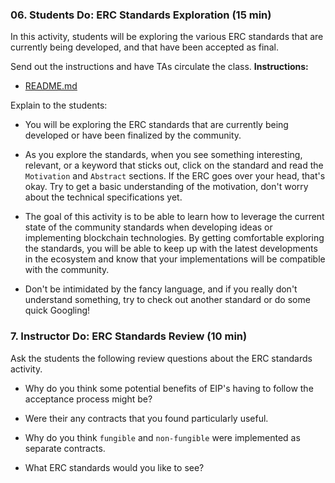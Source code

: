 ### 06. Students Do: ERC Standards Exploration (15 min)

In this activity, students will be exploring the various ERC standards that are currently being developed, and that have been accepted as final.

Send out the instructions and have TAs circulate the class.
**Instructions:**

* [README.md](Activities/06_Stu_ERC_Standards_Exploration/README.md)

Explain to the students:

* You will be exploring the ERC standards that are currently being developed or have been finalized by the community.

* As you explore the standards, when you see something interesting, relevant, or a keyword that sticks out, click on the standard and read the `Motivation` and `Abstract` sections. If the ERC goes over your head, that's okay. Try to get a basic understanding of the motivation, don't worry about the technical specifications yet.

* The goal of this activity is to be able to learn how to leverage the current state of the community standards when developing ideas or implementing blockchain technologies. By getting comfortable exploring the standards, you will be able to keep up with the latest developments in the ecosystem and know that your implementations will be compatible with the community.

* Don't be intimidated by the fancy language, and if you really don't understand something, try to check out another standard or do some quick Googling!

### 7. Instructor Do: ERC Standards Review (10 min)

Ask the students the following review questions about the ERC standards activity.

* Why do you think some potential benefits of EIP's having to follow the acceptance process might be?

* Were their any contracts that you found particularly useful.

* Why do you think `fungible` and `non-fungible` were implemented as separate contracts.

* What ERC standards would you like to see?
